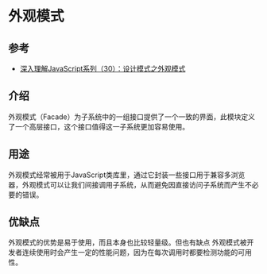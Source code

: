 # 外观模式
## 参考
- [深入理解JavaScript系列（30）：设计模式之外观模式](http://www.cnblogs.com/TomXu/archive/2012/02/28/2353448.html)

## 介绍
外观模式（Facade）为子系统中的一组接口提供了一个一致的界面，此模块定义了一个高层接口，这个接口值得这一子系统更加容易使用。

## 用途
外观模式经常被用于JavaScript类库里，通过它封装一些接口用于兼容多浏览器，外观模式可以让我们间接调用子系统，从而避免因直接访问子系统而产生不必要的错误。

## 优缺点
外观模式的优势是易于使用，而且本身也比较轻量级。但也有缺点 外观模式被开发者连续使用时会产生一定的性能问题，因为在每次调用时都要检测功能的可用性。
